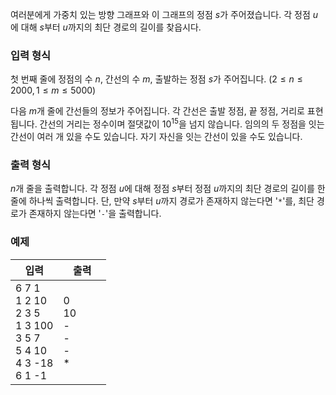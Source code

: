 여러분에게 가중치 있는 방향 그래프와 이 그래프의 정점 $s$가 주어졌습니다. 각 정점 $u$에 대해 $s$부터 $u$까지의 최단 경로의 길이를 찾읍시다.

### 입력 형식

첫 번째 줄에 정점의 수 $n$, 간선의 수 $m$, 출발하는 정점 $s$가 주어집니다. ($2 \le n \le 2000, 1 \le m \le 5000$)

다음 $m$개 줄에 간선들의 정보가 주어집니다. 각 간선은 출발 정점, 끝 정점, 거리로 표현됩니다. 간선의 거리는 정수이며 절댓값이 $10^{15}$을 넘지 않습니다. 임의의 두 정점을 잇는 간선이 여러 개 있을 수도 있습니다. 자기 자신을 잇는 간선이 있을 수도 있습니다.

### 출력 형식

$n$개 줄을 출력합니다. 각 정점 $u$에 대해 정점 $s$부터 정점 $u$까지의 최단 경로의 길이를 한 줄에 하나씩 출력합니다. 단, 만약 $s$부터 $u$까지 경로가 존재하지 않는다면 '`*`'를, 최단 경로가 존재하지 않는다면 '`-`'을 출력합니다.

### 예제

<table class='table table-bordered table-condensed'>
 <thead>
  <tr>
   <th style="width: 50%;">입력</th>
   <th style="width: 50%;">출력</th>
  </tr>
 </thead>
 <tbody>
  <tr>
   <td class="code-font">6 7 1<br/>
1 2 10<br/>
2 3 5<br/>
1 3 100<br/>
3 5 7<br/>
5 4 10<br/>
4 3 -18<br/>
6 1 -1</td>
   <td class="code-font">0<br/>
10<br/>
-<br/>
-<br/>
-<br/>
*</td>
  </tr>
 </tbody>
</table>
